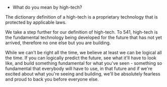 * What do you mean by high-tech?

The dictionary definition of a high-tech is a proprietary technology that is protected by applicable laws.

We take a step further for our definition of high-tech.
To 541, high-tech is the fundamental technology being developed for the future that has not yet arrived, therefore no one else but you are building.

While we can't be right all the time, we believe at least we can be logical all the time.
If you can logically predict the future, see what it'll have to look like, and build something fundamental for what you've seen - 
something so fundamental that everybody will have to use, in that future and
if we're excited about what you're seeing and building, we'll be absolutely fearless and proud to back you before everyone else.
